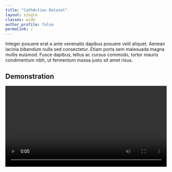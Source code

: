 ```yaml
---
title: "CathAction Dataset"
layout: single
classes: wide
author_profile: false
permalink: /
---
```


Integer posuere erat a ante venenatis dapibus posuere velit aliquet. Aenean lacinia bibendum nulla sed consectetur. Etiam porta sem malesuada magna mollis euismod. Fusce dapibus, tellus ac cursus commodo, tortor mauris condimentum nibh, ut fermentum massa justo sit amet risus.

## Demonstration
<video width="100%" controls>
  <source src="https://github.com/airvlab/grasp-anything/assets/140178004/7afc471e-385d-4aff-9940-a87fc3fe034e" type="video/mp4">
  Your browser does not support the video tag.
</video>
